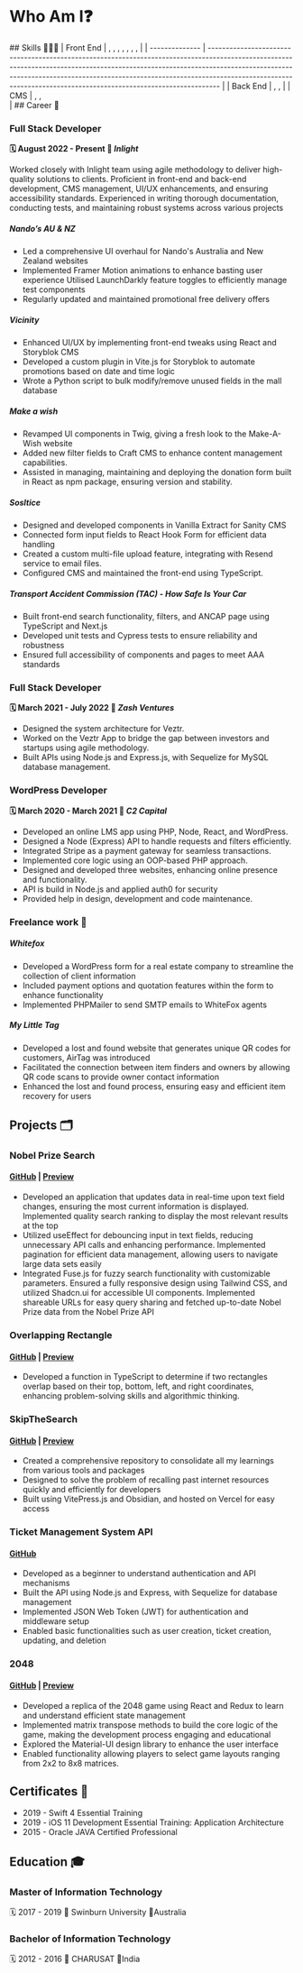 <script setup> 
import { VPTeamMembers } from 'vitepress/theme';
const members = [
  { 
    avatar: 'https://avatars.githubusercontent.com/u/39975311?v=4', 
    name: 'Jay Pancholi',
    title: 'Developer',
    desc: 'Full Stack Developer at Inlight',
    links: [
      { icon: 'github', link: 'https://github.com/jaypancholi94' },
      { icon: 'linkedin', link: 'https://www.linkedin.com/in/jay-pancholi' }, 
      { icon: 'discord', link: 'https://www.discordapp.com/users/w4r10ck' }, 
      { icon: 'instagram', link: 'https://www.instagram.com/_jaypancholi_/' }, 
       { icon: 'facebook', link: 'https://www.facebook.com/Jay.D.Pancholi/' }, 
    ],
  }
]
</script>

# Who Am I❓

<VPTeamMembers size="medium" :members="members" />
## Skills 👨🏻‍💻
| Front&#160;End | <Badge type="info" text="Typescript" />, <Badge type="info" text="Javascript" />, <Badge type="info" text="React" />, <Badge type="info" text="Next.js" />, <Badge type="info" text="React Native" />, <Badge type="info" text="VitePress" />, <Badge type="info" text="Storybook" />, <Badge type="info" text="Cypress" /> |
| -------------- | --------------------------------------------------------------------------------------------------------------------------------------------------------------------------------------------------------------------------------------------------------------------------------------------------------------------------- |
| Back&#160;End  | <Badge type="info" text="Node.js" />, <Badge type="info" text="Express.js" />, <Badge type="info" text="PHP" />                                                                                                                                                                                                             |
| CMS            | <Badge type="info" text="Sanity" />, <Badge type="info" text="WordPress" />, <Badge type="info" text="Craft" /><br>                                                                                                                                                                                                         |
## Career 💼

### Full Stack Developer
**🗓️ August 2022 - Present 💼 _Inlight_**

Worked closely with Inlight team using agile methodology to deliver high-quality
solutions to clients. Proficient in front-end and back-end development, CMS
management, UI/UX enhancements, and ensuring accessibility standards.
Experienced in writing thorough documentation, conducting tests, and maintaining
robust systems across various projects

##### Nando’s AU & NZ
- Led a comprehensive UI overhaul for Nando's Australia and New Zealand websites
- Implemented Framer Motion animations to enhance basting user experience Utilised LaunchDarkly feature toggles to efficiently manage test components
- Regularly updated and maintained promotional free delivery offers

##### Vicinity
- Enhanced UI/UX by implementing front-end tweaks using React and Storyblok CMS
- Developed a custom plugin in Vite.js for Storyblok to automate promotions based on date and time logic
- Wrote a Python script to bulk modify/remove unused fields in the mall database

##### Make a wish
- Revamped UI components in Twig, giving a fresh look to the Make-A-Wish website
- Added new filter fields to Craft CMS to enhance content management capabilities.
- Assisted in managing, maintaining and deploying the donation form built in React as npm package, ensuring version and stability.

##### Sosltice
- Designed and developed components in Vanilla Extract for Sanity CMS
- Connected form input fields to React Hook Form for efficient data handling
- Created a custom multi-file upload feature, integrating with Resend service to email files.
- Configured CMS and maintained the front-end using TypeScript.

##### Transport Accident Commission (TAC) - How Safe Is Your Car
- Built front-end search functionality, filters, and ANCAP page using TypeScript and Next.js
- Developed unit tests and Cypress tests to ensure reliability and robustness
- Ensured full accessibility of components and pages to meet AAA standards

### Full Stack Developer
 **🗓️ March 2021 - July 2022 💼 _Zash Ventures_**
- Designed the system architecture for Veztr.
- Worked on the Veztr App to bridge the gap between investors and startups using agile methodology.
- Built APIs using Node.js and Express.js, with Sequelize for MySQL database management.

### WordPress Developer
**🗓️ March 2020 - March 2021 💼 _C2 Capital_**
- Developed an online LMS app using PHP, Node, React, and WordPress.
- Designed a Node (Express) API to handle requests and filters efficiently.
- Integrated Stripe as a payment gateway for seamless transactions.
- Implemented core logic using an OOP-based PHP approach.
- Designed and developed three websites, enhancing online presence and functionality.
- API is build in Node.js and applied auth0 for security
- Provided help in design, development and code maintenance.

### Freelance work 🤝

##### Whitefox
- Developed a WordPress form for a real estate company to streamline the collection of client information
- Included payment options and quotation features within the form to enhance functionality
- Implemented PHPMailer to send SMTP emails to WhiteFox agents

##### My Little Tag
- Developed a lost and found website that generates unique QR codes for customers, AirTag was introduced
- Facilitated the connection between item finders and owners by allowing QR code scans to provide owner contact information
- Enhanced the lost and found process, ensuring easy and efficient item recovery for users

## Projects 🗂️
### Nobel Prize Search
#### [GitHub](https://github.com/jaypancholi94/nobel-prize-search) | [Preview](https://nobel-prize-search.vercel.app/)
- Developed an application that updates data in real-time upon text field changes, ensuring the most current information is displayed. Implemented quality search ranking to display the most relevant results at the top
- Utilized useEffect for debouncing input in text fields, reducing unnecessary API calls and enhancing performance. Implemented pagination for efficient data management, allowing users to navigate large data sets easily
- Integrated Fuse.js for fuzzy search functionality with customizable parameters. Ensured a fully responsive design using Tailwind CSS, and utilized Shadcn.ui for accessible UI components. Implemented shareable URLs for easy query sharing and fetched up-to-date Nobel Prize data from the Nobel Prize API
### Overlapping Rectangle
#### [GitHub](https://github.com/jaypancholi94/overlapping-rectangle) | [Preview](https://overlapping-rectangle.vercel.app)
- Developed a function in TypeScript to determine if two rectangles overlap based on their top, bottom, left, and right coordinates, enhancing problem-solving skills and algorithmic thinking.
### SkipTheSearch
#### [GitHub](https://github.com/jaypancholi94/SkipTheSearch) | [Preview](https://skip-the-search.vercel.app)
- Created a comprehensive repository to consolidate all my learnings from various tools and packages
- Designed to solve the problem of recalling past internet resources quickly and efficiently for developers
- Built using VitePress.js and Obsidian, and hosted on Vercel for easy access

### Ticket Management System API
#### [GitHub](https://github.com/jaypancholi94/Ticket-Management-System-API)
- Developed as a beginner to understand authentication and API mechanisms
- Built the API using Node.js and Express, with Sequelize for database management
- Implemented JSON Web Token (JWT) for authentication and middleware setup
- Enabled basic functionalities such as user creation, ticket creation, updating, and deletion

### 2048
#### [GitHub](https://github.com/jaypancholi94/2048) | [Preview](https://2048-the-game.vercel.app/)
- Developed a replica of the 2048 game using React and Redux to learn and understand efficient state management
- Implemented matrix transpose methods to build the core logic of the game, making the development process engaging and educational
- Explored the Material-UI design library to enhance the user interface
- Enabled functionality allowing players to select game layouts ranging from 2x2 to 8x8 matrices.

## Certificates 🏅
- 2019 - Swift 4 Essential Training
- 2019 - iOS 11 Development Essential Training: Application Architecture
- 2015 - Oracle JAVA Certified Professional
## Education 🎓
### Master of Information Technology
 🗓️ 2017 - 2019 🏫 Swinburn University 📍Australia
### Bachelor of Information Technology
 🗓️ 2012 - 2016 🏫 CHARUSAT 📍India